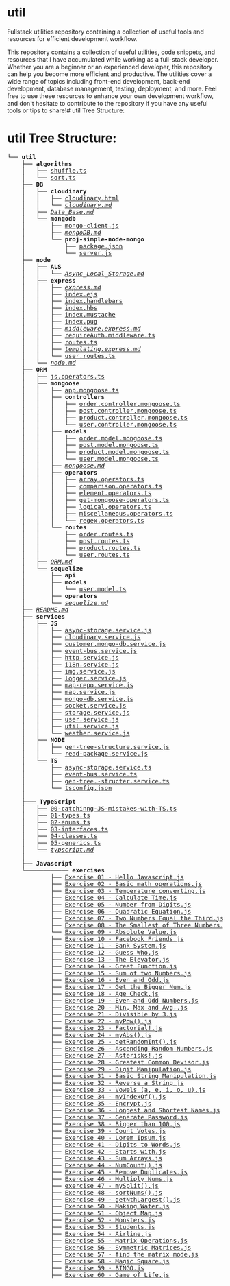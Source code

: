 # util
Fullstack utilities repository containing a collection of useful tools and resources for efficient development workflow.

This repository contains a collection of useful utilities, code snippets, and resources that I have accumulated while working as a full-stack developer. Whether you are a beginner or an experienced developer, this repository can help you become more efficient and productive. The utilities cover a wide range of topics including front-end development, back-end development, database management, testing, deployment, and more. Feel free to use these resources to enhance your own development workflow, and don't hesitate to contribute to the repository if you have any useful tools or tips to share!# util Tree Structure:
# util Tree Structure:

<pre>
└── <strong>util</strong>
    ├── <strong>algorithms</strong>
    │   ├── <a href="https://github.com/OzZaken/util/blob/main/algorithms\shuffle.ts" target="_blank">shuffle.ts</a>
    │   └── <a href="https://github.com/OzZaken/util/blob/main/algorithms\sort.ts" target="_blank">sort.ts</a>
    ├── <strong>DB</strong>
    │   ├── <strong>cloudinary</strong>
    │   │   ├── <a href="https://github.com/OzZaken/util/blob/main/DB\cloudinary\cloudinary.html" target="_blank">cloudinary.html</a>
    │   │   └── <a href="https://github.com/OzZaken/util/blob/main/DB\cloudinary\cloudinary.md" target="_blank"><em>cloudinary.md</em></a>
    │   ├── <a href="https://github.com/OzZaken/util/blob/main/DB\Data_Base.md" target="_blank"><em>Data_Base.md</em></a>
    │   └── <strong>mongodb</strong>
    │       ├── <a href="https://github.com/OzZaken/util/blob/main/DB\mongodb\mongo-client.js" target="_blank">mongo-client.js</a>
    │       ├── <a href="https://github.com/OzZaken/util/blob/main/DB\mongodb\mongoDB.md" target="_blank"><em>mongoDB.md</em></a>
    │       └── <strong>proj-simple-node-mongo</strong>
    │           ├── <a href="https://github.com/OzZaken/util/blob/main/DB\mongodb\proj-simple-node-mongo\package.json" target="_blank">package.json</a>
    │           └── <a href="https://github.com/OzZaken/util/blob/main/DB\mongodb\proj-simple-node-mongo\server.js" target="_blank">server.js</a>
    ├── <strong>node</strong>
    │   ├── <strong>ALS</strong>
    │   │   └── <a href="https://github.com/OzZaken/util/blob/main/node\ALS\Async_Local_Storage.md" target="_blank"><em>Async_Local_Storage.md</em></a>
    │   ├── <strong>express</strong>
    │   │   ├── <a href="https://github.com/OzZaken/util/blob/main/node\express\express.md" target="_blank"><em>express.md</em></a>
    │   │   ├── <a href="https://github.com/OzZaken/util/blob/main/node\express\index.ejs" target="_blank">index.ejs</a>
    │   │   ├── <a href="https://github.com/OzZaken/util/blob/main/node\express\index.handlebars" target="_blank">index.handlebars</a>
    │   │   ├── <a href="https://github.com/OzZaken/util/blob/main/node\express\index.hbs" target="_blank">index.hbs</a>
    │   │   ├── <a href="https://github.com/OzZaken/util/blob/main/node\express\index.mustache" target="_blank">index.mustache</a>
    │   │   ├── <a href="https://github.com/OzZaken/util/blob/main/node\express\index.pug" target="_blank">index.pug</a>
    │   │   ├── <a href="https://github.com/OzZaken/util/blob/main/node\express\middleware.express.md" target="_blank"><em>middleware.express.md</em></a>
    │   │   ├── <a href="https://github.com/OzZaken/util/blob/main/node\express\requireAuth.middleware.ts" target="_blank">requireAuth.middleware.ts</a>
    │   │   ├── <a href="https://github.com/OzZaken/util/blob/main/node\express\routes.ts" target="_blank">routes.ts</a>
    │   │   ├── <a href="https://github.com/OzZaken/util/blob/main/node\express\templating.express.md" target="_blank"><em>templating.express.md</em></a>
    │   │   └── <a href="https://github.com/OzZaken/util/blob/main/node\express\user.routes.ts" target="_blank">user.routes.ts</a>
    │   └── <a href="https://github.com/OzZaken/util/blob/main/node\node.md" target="_blank"><em>node.md</em></a>
    ├── <strong>ORM</strong>
    │   ├── <a href="https://github.com/OzZaken/util/blob/main/ORM\js.operators.ts" target="_blank">js.operators.ts</a>
    │   ├── <strong>mongoose</strong>
    │   │   ├── <a href="https://github.com/OzZaken/util/blob/main/ORM\mongoose\app.mongoose.ts" target="_blank">app.mongoose.ts</a>
    │   │   ├── <strong>controllers</strong>
    │   │   │   ├── <a href="https://github.com/OzZaken/util/blob/main/ORM\mongoose\controllers\order.controller.mongoose.ts" target="_blank">order.controller.mongoose.ts</a>
    │   │   │   ├── <a href="https://github.com/OzZaken/util/blob/main/ORM\mongoose\controllers\post.controller.mongoose.ts" target="_blank">post.controller.mongoose.ts</a>
    │   │   │   ├── <a href="https://github.com/OzZaken/util/blob/main/ORM\mongoose\controllers\product.controller.mongoose.ts" target="_blank">product.controller.mongoose.ts</a>
    │   │   │   └── <a href="https://github.com/OzZaken/util/blob/main/ORM\mongoose\controllers\user.controller.mongoose.ts" target="_blank">user.controller.mongoose.ts</a>
    │   │   ├── <strong>models</strong>
    │   │   │   ├── <a href="https://github.com/OzZaken/util/blob/main/ORM\mongoose\models\order.model.mongoose.ts" target="_blank">order.model.mongoose.ts</a>
    │   │   │   ├── <a href="https://github.com/OzZaken/util/blob/main/ORM\mongoose\models\post.model.mongoose.ts" target="_blank">post.model.mongoose.ts</a>
    │   │   │   ├── <a href="https://github.com/OzZaken/util/blob/main/ORM\mongoose\models\product.model.mongoose.ts" target="_blank">product.model.mongoose.ts</a>
    │   │   │   └── <a href="https://github.com/OzZaken/util/blob/main/ORM\mongoose\models\user.model.mongoose.ts" target="_blank">user.model.mongoose.ts</a>
    │   │   ├── <a href="https://github.com/OzZaken/util/blob/main/ORM\mongoose\mongoose.md" target="_blank"><em>mongoose.md</em></a>
    │   │   ├── <strong>operators</strong>
    │   │   │   ├── <a href="https://github.com/OzZaken/util/blob/main/ORM\mongoose\operators\array.operators.ts" target="_blank">array.operators.ts</a>
    │   │   │   ├── <a href="https://github.com/OzZaken/util/blob/main/ORM\mongoose\operators\comparison.operators.ts" target="_blank">comparison.operators.ts</a>
    │   │   │   ├── <a href="https://github.com/OzZaken/util/blob/main/ORM\mongoose\operators\element.operators.ts" target="_blank">element.operators.ts</a>
    │   │   │   ├── <a href="https://github.com/OzZaken/util/blob/main/ORM\mongoose\operators\get-mongoose-operators.ts" target="_blank">get-mongoose-operators.ts</a>
    │   │   │   ├── <a href="https://github.com/OzZaken/util/blob/main/ORM\mongoose\operators\logical.operators.ts" target="_blank">logical.operators.ts</a>
    │   │   │   ├── <a href="https://github.com/OzZaken/util/blob/main/ORM\mongoose\operators\miscellaneous.operators.ts" target="_blank">miscellaneous.operators.ts</a>
    │   │   │   └── <a href="https://github.com/OzZaken/util/blob/main/ORM\mongoose\operators\regex.operators.ts" target="_blank">regex.operators.ts</a>
    │   │   └── <strong>routes</strong>
    │   │       ├── <a href="https://github.com/OzZaken/util/blob/main/ORM\mongoose\routes\order.routes.ts" target="_blank">order.routes.ts</a>
    │   │       ├── <a href="https://github.com/OzZaken/util/blob/main/ORM\mongoose\routes\post.routes.ts" target="_blank">post.routes.ts</a>
    │   │       ├── <a href="https://github.com/OzZaken/util/blob/main/ORM\mongoose\routes\product.routes.ts" target="_blank">product.routes.ts</a>
    │   │       └── <a href="https://github.com/OzZaken/util/blob/main/ORM\mongoose\routes\user.routes.ts" target="_blank">user.routes.ts</a>
    │   ├── <a href="https://github.com/OzZaken/util/blob/main/ORM\ORM.md" target="_blank"><em>ORM.md</em></a>
    │   └── <strong>sequelize</strong>
    │       ├── <strong>api</strong>
    │       ├── <strong>models</strong>
    │       │   └── <a href="https://github.com/OzZaken/util/blob/main/ORM\sequelize\models\user.model.ts" target="_blank">user.model.ts</a>
    │       ├── <strong>operators</strong>
    │       └── <a href="https://github.com/OzZaken/util/blob/main/ORM\sequelize\sequelize.md" target="_blank"><em>sequelize.md</em></a>
    ├── <a href="https://github.com/OzZaken/util/blob/main/README.md" target="_blank"><em>README.md</em></a>
    ├── <strong>services</strong>
    │   ├── <strong>JS</strong>
    │   │   ├── <a href="https://github.com/OzZaken/util/blob/main/services\JS\async-storage.service.js" target="_blank">async-storage.service.js</a>
    │   │   ├── <a href="https://github.com/OzZaken/util/blob/main/services\JS\cloudinary.service.js" target="_blank">cloudinary.service.js</a>
    │   │   ├── <a href="https://github.com/OzZaken/util/blob/main/services\JS\customer.mongo-db.service.js" target="_blank">customer.mongo-db.service.js</a>
    │   │   ├── <a href="https://github.com/OzZaken/util/blob/main/services\JS\event-bus.service.js" target="_blank">event-bus.service.js</a>
    │   │   ├── <a href="https://github.com/OzZaken/util/blob/main/services\JS\http.service.js" target="_blank">http.service.js</a>
    │   │   ├── <a href="https://github.com/OzZaken/util/blob/main/services\JS\i18n.service.js" target="_blank">i18n.service.js</a>
    │   │   ├── <a href="https://github.com/OzZaken/util/blob/main/services\JS\img.service.js" target="_blank">img.service.js</a>
    │   │   ├── <a href="https://github.com/OzZaken/util/blob/main/services\JS\logger.service.js" target="_blank">logger.service.js</a>
    │   │   ├── <a href="https://github.com/OzZaken/util/blob/main/services\JS\map-repo.service.js" target="_blank">map-repo.service.js</a>
    │   │   ├── <a href="https://github.com/OzZaken/util/blob/main/services\JS\map.service.js" target="_blank">map.service.js</a>
    │   │   ├── <a href="https://github.com/OzZaken/util/blob/main/services\JS\mongo-db.service.js" target="_blank">mongo-db.service.js</a>
    │   │   ├── <a href="https://github.com/OzZaken/util/blob/main/services\JS\socket.service.js" target="_blank">socket.service.js</a>
    │   │   ├── <a href="https://github.com/OzZaken/util/blob/main/services\JS\storage.service.js" target="_blank">storage.service.js</a>
    │   │   ├── <a href="https://github.com/OzZaken/util/blob/main/services\JS\user.service.js" target="_blank">user.service.js</a>
    │   │   ├── <a href="https://github.com/OzZaken/util/blob/main/services\JS\util.service.js" target="_blank">util.service.js</a>
    │   │   └── <a href="https://github.com/OzZaken/util/blob/main/services\JS\weather.service.js" target="_blank">weather.service.js</a>
    │   ├── <strong>NODE</strong>
    │   │   ├── <a href="https://github.com/OzZaken/util/blob/main/services\NODE\gen-tree-structure.service.js" target="_blank">gen-tree-structure.service.js</a>
    │   │   └── <a href="https://github.com/OzZaken/util/blob/main/services\NODE\read-package.service.js" target="_blank">read-package.service.js</a>
    │   └── <strong>TS</strong>
    │       ├── <a href="https://github.com/OzZaken/util/blob/main/services\TS\async-storage.service.ts" target="_blank">async-storage.service.ts</a>
    │       ├── <a href="https://github.com/OzZaken/util/blob/main/services\TS\event-bus.service.ts" target="_blank">event-bus.service.ts</a>
    │       ├── <a href="https://github.com/OzZaken/util/blob/main/services\TS\gen-tree.-structer.service.ts" target="_blank">gen-tree.-structer.service.ts</a>
    │       └── <a href="https://github.com/OzZaken/util/blob/main/services\TS\tsconfig.json" target="_blank">tsconfig.json</a>
    │
    ├─── <strong>TypeScript</strong>
    │   ├── <a href="https://github.com/OzZaken/util/blob/main/TypeScript\00-catchinng-JS-mistakes-with-TS.ts" target="_blank">00-catchinng-JS-mistakes-with-TS.ts</a>
    │   ├── <a href="https://github.com/OzZaken/util/blob/main/TypeScript\01-types.ts" target="_blank">01-types.ts</a>
    │   ├── <a href="https://github.com/OzZaken/util/blob/main/TypeScript\02-enums.ts" target="_blank">02-enums.ts</a>
    │   ├── <a href="https://github.com/OzZaken/util/blob/main/TypeScript\03-interfaces.ts" target="_blank">03-interfaces.ts</a>
    │   ├── <a href="https://github.com/OzZaken/util/blob/main/TypeScript\04-classes.ts" target="_blank">04-classes.ts</a>
    │   ├── <a href="https://github.com/OzZaken/util/blob/main/TypeScript\05-generics.ts" target="_blank">05-generics.ts</a>
    │   └── <a href="https://github.com/OzZaken/util/blob/main/TypeScript\typscript.md" target="_blank"><em>typscript.md</em></a>
    │
    ├── <strong>Javascript</strong>
    └──────────── <strong>exercises</strong>
            ├── <a href="https://github.com/OzZaken/util/blob/main/Javascript\exercises\Exercise 01 - Hello Javascript.js" target="_blank">Exercise 01 - Hello Javascript.js</a>
            ├── <a href="https://github.com/OzZaken/util/blob/main/Javascript\exercises\Exercise 02 - Basic math operations.js" target="_blank">Exercise 02 - Basic math operations.js</a>
            ├── <a href="https://github.com/OzZaken/util/blob/main/Javascript\exercises\Exercise 03 - Temperature converting.js" target="_blank">Exercise 03 - Temperature converting.js</a>
            ├── <a href="https://github.com/OzZaken/util/blob/main/Javascript\exercises\Exercise 04 - Calculate Time.js" target="_blank">Exercise 04 - Calculate Time.js</a>
            ├── <a href="https://github.com/OzZaken/util/blob/main/Javascript\exercises\Exercise 05 - Number from Digits.js" target="_blank">Exercise 05 - Number from Digits.js</a>
            ├── <a href="https://github.com/OzZaken/util/blob/main/Javascript\exercises\Exercise 06 - Quadratic Equation.js" target="_blank">Exercise 06 - Quadratic Equation.js</a>
            ├── <a href="https://github.com/OzZaken/util/blob/main/Javascript\exercises\Exercise 07 - Two Numbers Equal the Third.js" target="_blank">Exercise 07 - Two Numbers Equal the Third.js</a>
            ├── <a href="https://github.com/OzZaken/util/blob/main/Javascript\exercises\Exercise 08 - The Smallest of Three Numbers.js" target="_blank">Exercise 08 - The Smallest of Three Numbers.js</a>
            └── <a href="https://github.com/OzZaken/util/blob/main/Javascript\exercises\Exercise 09 - Absolute Value.js" target="_blank">Exercise 09 - Absolute Value.js</a>
            ├── <a href="https://github.com/OzZaken/util/blob/main/Javascript\exercises\Exercise 10 - Facebook Friends.js" target="_blank">Exercise 10 - Facebook Friends.js</a>
            ├── <a href="https://github.com/OzZaken/util/blob/main/Javascript\exercises\Exercise 11 - Bank System.js" target="_blank">Exercise 11 - Bank System.js</a>
            ├── <a href="https://github.com/OzZaken/util/blob/main/Javascript\exercises\Exercise 12 - Guess Who.js" target="_blank">Exercise 12 - Guess Who.js</a>
            ├── <a href="https://github.com/OzZaken/util/blob/main/Javascript\exercises\Exercise 13 - The Elevator.js" target="_blank">Exercise 13 - The Elevator.js</a>
            ├── <a href="https://github.com/OzZaken/util/blob/main/Javascript\exercises\Exercise 14 - Greet Function.js" target="_blank">Exercise 14 - Greet Function.js</a>
            ├── <a href="https://github.com/OzZaken/util/blob/main/Javascript\exercises\Exercise 15 - Sum of two Numbers.js" target="_blank">Exercise 15 - Sum of two Numbers.js</a>
            ├── <a href="https://github.com/OzZaken/util/blob/main/Javascript\exercises\Exercise 16 - Even and Odd.js" target="_blank">Exercise 16 - Even and Odd.js</a>
            ├── <a href="https://github.com/OzZaken/util/blob/main/Javascript\exercises\Exercise 17 - Get the Bigger Num.js" target="_blank">Exercise 17 - Get the Bigger Num.js</a>
            ├── <a href="https://github.com/OzZaken/util/blob/main/Javascript\exercises\Exercise 18 - Age Check.js" target="_blank">Exercise 18 - Age Check.js</a>
            ├── <a href="https://github.com/OzZaken/util/blob/main/Javascript\exercises\Exercise 19 - Even and Odd Numbers.js" target="_blank">Exercise 19 - Even and Odd Numbers.js</a>
            ├── <a href="https://github.com/OzZaken/util/blob/main/Javascript\exercises\Exercise 20 - Min, Max and Avg..js" target="_blank">Exercise 20 - Min, Max and Avg..js</a>
            ├── <a href="https://github.com/OzZaken/util/blob/main/Javascript\exercises\Exercise 21 - Divisible by 3.js" target="_blank">Exercise 21 - Divisible by 3.js</a>
            ├── <a href="https://github.com/OzZaken/util/blob/main/Javascript\exercises\Exercise 22 - myPow().js" target="_blank">Exercise 22 - myPow().js</a>
            ├── <a href="https://github.com/OzZaken/util/blob/main/Javascript\exercises\Exercise 23 - Factorial!.js" target="_blank">Exercise 23 - Factorial!.js</a>
            ├── <a href="https://github.com/OzZaken/util/blob/main/Javascript\exercises\Exercise 24 - myAbs().js" target="_blank">Exercise 24 - myAbs().js</a>
            ├── <a href="https://github.com/OzZaken/util/blob/main/Javascript\exercises\Exercise 25 - getRandomInt().js" target="_blank">Exercise 25 - getRandomInt().js</a>
            ├── <a href="https://github.com/OzZaken/util/blob/main/Javascript\exercises\Exercise 26 - Ascending Random Numbers.js" target="_blank">Exercise 26 - Ascending Random Numbers.js</a>
            ├── <a href="https://github.com/OzZaken/util/blob/main/Javascript\exercises\Exercise 27 - Asterisks!.js" target="_blank">Exercise 27 - Asterisks!.js</a>
            ├── <a href="https://github.com/OzZaken/util/blob/main/Javascript\exercises\Exercise 28 - Greatest Common Devisor.js" target="_blank">Exercise 28 - Greatest Common Devisor.js</a>
            ├── <a href="https://github.com/OzZaken/util/blob/main/Javascript\exercises\Exercise 29 - Digit Manipulation.js" target="_blank">Exercise 29 - Digit Manipulation.js</a>
            ├── <a href="https://github.com/OzZaken/util/blob/main/Javascript\exercises\Exercise 31 - Basic String Manipulation.js" target="_blank">Exercise 31 - Basic String Manipulation.js</a>
            ├── <a href="https://github.com/OzZaken/util/blob/main/Javascript\exercises\Exercise 32 - Reverse a String.js" target="_blank">Exercise 32 - Reverse a String.js</a>
            ├── <a href="https://github.com/OzZaken/util/blob/main/Javascript\exercises\Exercise 33 - Vowels (a, e, i, o, u).js" target="_blank">Exercise 33 - Vowels (a, e, i, o, u).js</a>
            ├── <a href="https://github.com/OzZaken/util/blob/main/Javascript\exercises\Exercise 34 - myIndexOf().js" target="_blank">Exercise 34 - myIndexOf().js</a>
            ├── <a href="https://github.com/OzZaken/util/blob/main/Javascript\exercises\Exercise 35 - Encrypt.js" target="_blank">Exercise 35 - Encrypt.js</a>
            ├── <a href="https://github.com/OzZaken/util/blob/main/Javascript\exercises\Exercise 36 - Longest and Shortest Names.js" target="_blank">Exercise 36 - Longest and Shortest Names.js</a>
            ├── <a href="https://github.com/OzZaken/util/blob/main/Javascript\exercises\Exercise 37 - Generate Password.js" target="_blank">Exercise 37 - Generate Password.js</a>
            ├── <a href="https://github.com/OzZaken/util/blob/main/Javascript\exercises\Exercise 38 - Bigger than 100.js" target="_blank">Exercise 38 - Bigger than 100.js</a>
            ├── <a href="https://github.com/OzZaken/util/blob/main/Javascript\exercises\Exercise 39 - Count Votes.js" target="_blank">Exercise 39 - Count Votes.js</a>
            ├── <a href="https://github.com/OzZaken/util/blob/main/Javascript\exercises\Exercise 40 - Lorem Ipsum.js" target="_blank">Exercise 40 - Lorem Ipsum.js</a>
            ├── <a href="https://github.com/OzZaken/util/blob/main/Javascript\exercises\Exercise 41 - Digits to Words.js" target="_blank">Exercise 41 - Digits to Words.js</a>
            ├── <a href="https://github.com/OzZaken/util/blob/main/Javascript\exercises\Exercise 42 - Starts with.js" target="_blank">Exercise 42 - Starts with.js</a>
            ├── <a href="https://github.com/OzZaken/util/blob/main/Javascript\exercises\Exercise 43 - Sum Arrays.js" target="_blank">Exercise 43 - Sum Arrays.js</a>
            ├── <a href="https://github.com/OzZaken/util/blob/main/Javascript\exercises\Exercise 44 - NumCount().js" target="_blank">Exercise 44 - NumCount().js</a>
            ├── <a href="https://github.com/OzZaken/util/blob/main/Javascript\exercises\Exercise 45 - Remove Duplicates.js" target="_blank">Exercise 45 - Remove Duplicates.js</a>
            ├── <a href="https://github.com/OzZaken/util/blob/main/Javascript\exercises\Exercise 46 - Multiply Nums.js" target="_blank">Exercise 46 - Multiply Nums.js</a>
            ├── <a href="https://github.com/OzZaken/util/blob/main/Javascript\exercises\exercise 47 - mySplit().js" target="_blank">exercise 47 - mySplit().js</a>
            ├── <a href="https://github.com/OzZaken/util/blob/main/Javascript\exercises\Exercise 48 - sortNums().js" target="_blank">Exercise 48 - sortNums().js</a>
            ├── <a href="https://github.com/OzZaken/util/blob/main/Javascript\exercises\Exercise 49 - getNthLargest().js" target="_blank">Exercise 49 - getNthLargest().js</a>
            ├── <a href="https://github.com/OzZaken/util/blob/main/Javascript\exercises\Exercise 50 - Making Water.js" target="_blank">Exercise 50 - Making Water.js</a>
            ├── <a href="https://github.com/OzZaken/util/blob/main/Javascript\exercises\Exercise 51 - Object Map.js" target="_blank">Exercise 51 - Object Map.js</a>
            ├── <a href="https://github.com/OzZaken/util/blob/main/Javascript\exercises\Exercise 52 - Monsters.js" target="_blank">Exercise 52 - Monsters.js</a>
            ├── <a href="https://github.com/OzZaken/util/blob/main/Javascript\exercises\Exercise 53 - Students.js" target="_blank">Exercise 53 - Students.js</a>
            ├── <a href="https://github.com/OzZaken/util/blob/main/Javascript\exercises\Exercise 54 - Airline.js" target="_blank">Exercise 54 - Airline.js</a>
            ├── <a href="https://github.com/OzZaken/util/blob/main/Javascript\exercises\Exercise 55 - Matrix Operations.js" target="_blank">Exercise 55 - Matrix Operations.js</a>
            ├── <a href="https://github.com/OzZaken/util/blob/main/Javascript\exercises\Exercise 56 - Symmetric Matrices.js" target="_blank">Exercise 56 - Symmetric Matrices.js</a>
            ├── <a href="https://github.com/OzZaken/util/blob/main/Javascript\exercises\Exercise 57 - find the matrix mode.js" target="_blank">Exercise 57 - find the matrix mode.js</a>
            ├── <a href="https://github.com/OzZaken/util/blob/main/Javascript\exercises\Exercise 58 - Magic Square.js" target="_blank">Exercise 58 - Magic Square.js</a>
            ├── <a href="https://github.com/OzZaken/util/blob/main/Javascript\exercises\Exercise 59 - BINGO.js" target="_blank">Exercise 59 - BINGO.js</a>
            ├── <a href="https://github.com/OzZaken/util/blob/main/Javascript\exercises\Exercise 60 - Game of Life.js" target="_blank">Exercise 60 - Game of Life.js</a>

</pre>

